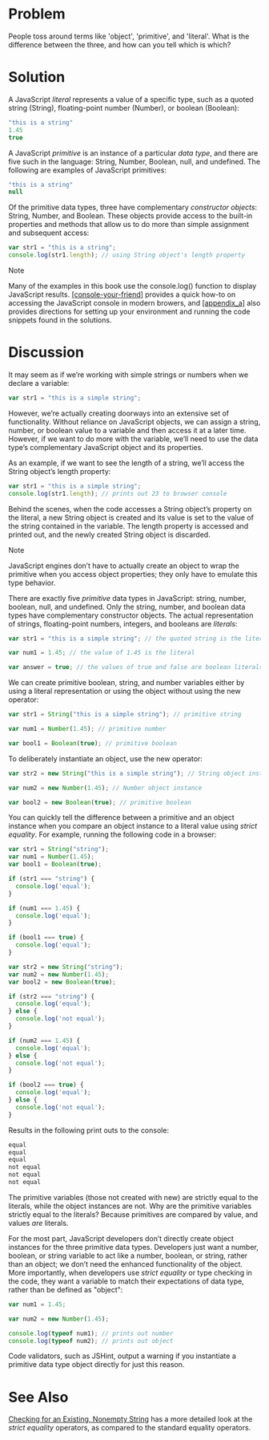 # Problem

People toss around terms like 'object', 'primitive', and 'literal'. What is the difference between the three, and how can you tell which is which?

# Solution

A JavaScript _literal_ represents a value of a specific type, such as a quoted string (String), floating-point number (Number), or boolean (Boolean):

```javascript
"this is a string"
1.45
true
```

A JavaScript _primitive_ is an instance of a particular _data type_, and there are five such in the language: String, Number, Boolean, null, and undefined. The following are examples of JavaScript primitives:

```javascript
"this is a string"
null
```

Of the primitive data types, three have complementary _constructor objects_: String, Number, and Boolean. These objects provide access to the built-in properties and methods that allow us to do more than simple assignment and subsequent access:

```javascript
var str1 = "this is a string";
console.log(str1.length); // using String object's length property
```

Note

Many of the examples in this book use the console.log() function to display JavaScript results. [\[console-your-friend\]](#console-your-friend) provides a quick how-to on accessing the JavaScript console in modern browers, and [\[appendix\_a\]](#appendix_a) also provides directions for setting up your environment and running the code snippets found in the solutions.

# Discussion

It may seem as if we’re working with simple strings or numbers when we declare a variable:

```javascript
var str1 = "this is a simple string";
```

However, we’re actually creating doorways into an extensive set of functionality. Without reliance on JavaScript objects, we can assign a string, number, or boolean value to a variable and then access it at a later time. However, if we want to do more with the variable, we’ll need to use the data type’s complementary JavaScript object and its properties.

As an example, if we want to see the length of a string, we’ll access the String object’s length property:

```javascript
var str1 = "this is a simple string";
console.log(str1.length); // prints out 23 to browser console
```

Behind the scenes, when the code accesses a String object’s property on the literal, a new String object is created and its value is set to the value of the string contained in the variable. The length property is accessed and printed out, and the newly created String object is discarded.

Note

JavaScript engines don’t have to actually create an object to wrap the primitive when you access object properties; they only have to emulate this type behavior.

There are exactly five _primitive_ data types in JavaScript: string, number, boolean, null, and undefined. Only the string, number, and boolean data types have complementary constructor objects. The actual representation of strings, floating-point numbers, integers, and booleans are _literals_:

```javascript
var str1 = "this is a simple string"; // the quoted string is the literal

var num1 = 1.45; // the value of 1.45 is the literal

var answer = true; // the values of true and false are boolean literals
```

We can create primitive boolean, string, and number variables either by using a literal representation or using the object without using the new operator:

```javascript
var str1 = String("this is a simple string"); // primitive string

var num1 = Number(1.45); // primitive number

var bool1 = Boolean(true); // primitive boolean
```

To deliberately instantiate an object, use the new operator:

```javascript
var str2 = new String("this is a simple string"); // String object instance

var num2 = new Number(1.45); // Number object instance

var bool2 = new Boolean(true); // primitive boolean
```

You can quickly tell the difference between a primitive and an object instance when you compare an object instance to a literal value using _strict equality_. For example, running the following code in a browser:

```javascript
var str1 = String("string");
var num1 = Number(1.45);
var bool1 = Boolean(true);

if (str1 === "string") {
  console.log('equal');
}

if (num1 === 1.45) {
  console.log('equal');
}

if (bool1 === true) {
  console.log('equal');
}

var str2 = new String("string");
var num2 = new Number(1.45);
var bool2 = new Boolean(true);

if (str2 === "string") {
  console.log('equal');
} else {
  console.log('not equal');
}

if (num2 === 1.45) {
  console.log('equal');
} else {
  console.log('not equal');
}

if (bool2 === true) {
  console.log('equal');
} else {
  console.log('not equal');
}
```

Results in the following print outs to the console:

```javascript
equal
equal
equal
not equal
not equal
not equal
```

The primitive variables (those not created with new) are strictly equal to the literals, while the object instances are not. Why are the primitive variables strictly equal to the literals? Because primitives are compared by value, and values _are_ literals.

For the most part, JavaScript developers don’t directly create object instances for the three primitive data types. Developers just want a number, boolean, or string variable to act like a number, boolean, or string, rather than an object; we don’t need the enhanced functionality of the object. More importantly, when developers use _strict equality_ or type checking in the code, they want a variable to match their expectations of data type, rather than be defined as "object":

```javascript
var num1 = 1.45;

var num2 = new Number(1.45);

console.log(typeof num1); // prints out number
console.log(typeof num2); // prints out object
```

Code validators, such as JSHint, output a warning if you instantiate a primitive data type object directly for just this reason.

# See Also

[Checking for an Existing, Nonempty String](#checking_existing_nonempty_string) has a more detailed look at the _strict equality_ operators, as compared to the standard equality operators.
